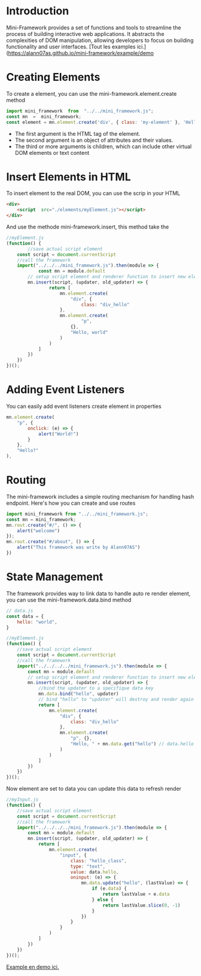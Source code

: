 
# Introduction <a name="introduction"></a>
Mini-Framework provides a set of functions and tools to streamline the process of building interactive web applications. It abstracts the complexities of DOM manipulation, allowing developers to focus on building functionality and user interfaces.
[Tout les examples ici.](https://alann07as.github.io/mini-framework/example/demo
# Creating Elements <a name="creating-elements"></a>
To create a  element, you can use the mini-framework.element.create method
```javascript
import mini_framework  from  "../../mini_framework.js";
const mn  =  mini_framework;
const element = mn.element.create('div', { class: 'my-element' }, 'Hello, world!');
```
* The first argument is the HTML tag of the element.
* The second argument is an object of attributes and their values.
* The third or more arguments is children, which can include other virtual DOM elements or text content
# Insert Elements in HTML <a name="rendering-elements"></a>
To insert element to the real DOM, you can use the scrip in your HTML
```html
<div>
	<script  src="./elements/myElement.js"></script>
</div>
```
And use the methode mini-framework.insert, this method take the 
```javascript
//myElement.js
(function() { 
		//save actual script element
	const script = document.currentScript
	//call the framework
	import("../../../mini_framework.js").then(module => {
			const mn = module.default
		// setup script element and renderer function to insert new elements 
		mn.insert(script, (updater, old_updater) => {
				return [
					mn.element.create(
						"div", {
							class: "div_hello"
					},
					mn.element.create(
							"p",
						{},
						"Hello, world"
					)
				)
			]
		})
	})
})();
```
# Adding Event Listeners <a name="adding-event-listeners"></a>
You can easily add event listeners create element in properties
```javascript
mn.element.create(
	"p", {
		onclick: (e) => {
			alert("World!")
		}
	},
	"Hello?"
),
```
# Routing <a name="routing"></a>
The mini-framework includes a simple routing mechanism for handling hash endpoint. Here's how you can create and use routes
```javascript
import mini_framework from "../../mini_framework.js";
const mn = mini_framework;
mn.rout.create("#/", () => {
	alert("welcome")
});
mn.rout.create("#/about", () => {
	alert("This framework was write by Alann07AS")
})
```
# State Management <a name="state-management"></a>
The framework provides way to link data to handle auto re render element, you can use the mini-framework.data.bind method
```javascript
// data.js
const data = {
	hello: "world",
}
```
```javascript
//myElement.js
(function() {
	//save actual script element
	const script = document.currentScript
	//call the framework
	import("../../../../mini_framework.js").then(module => {
		const mn = module.default
		// setup script element and renderer function to insert new elements 
		mn.insert(script, (updater, old_updater) => {
			//bind the updater to a specifique data key
			mn.data.bind("hello", updater)
			// bind "hello" to "updater" will destroy and render again element bellow
			return [
				mn.element.create(
					"div", {
						class: "div_hello"
					},
					mn.element.create(
						"p", {},
						"Hello, " + mn.data.get("hello") // data.hello can work to
					)
				)
			]
		})
	})
})();
```
Now element are set to data you can update this data to refresh render
```javascript
//myInput.js
(function() {
	//save actual script element
	const script = document.currentScript
	//call the framework
	import("../../../../mini_framework.js").then(module => {
		const mn = module.default
		mn.insert(script, (updater, old_updater) => {
			return [
				mn.element.create(
					"input", {
						class: "hello_class",
						type: "text",
						value: data.hello,
						oninput: (e) => {
							mn.data.update("hello", (lastValue) => {
								if (e.data) {
									return lastValue + e.data
								} else {
									return lastValue.slice(0, -1)
								}
							})
						}
					}
				)
			]
		})
	})
})();
```
[Example en demo ici.](https://alann07as.github.io/mini-framework/example/helloworld)
